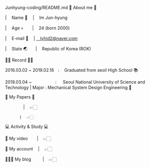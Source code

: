 Junhyung-coding/README.md
👾 About me 👾

| ㅤName 🧑‍ ㅤ| ㅤIm Jun-hyung

| ㅤAge 💀 ㅤㅤ| ㅤ24 (born 2000)

| ㅤE-mail 📧 ㅤ| ㅤlyhid2@naver.com

| ㅤState 🌏ㅤㅤ|ㅤ Republic of Korea (ROK)


👨‍🎓 Record 👨‍🎓

2016.03.02 ~ 2019.02.16ㅤ:ㅤ Graduated from seoil High School 📚

2019.03.04 ~ㅤㅤㅤㅤㅤㅤ: ㅤ Seoul National University of Science and Technology | Major : Mechanical System Design Engineering 🔧



📄 My Papers 📄

 ㅤ ㅤ ㅤㅤ| ㅤ👉🏻

         ㅤ| ㅤ👉🏻 

💻 Activity & Study 💻

🎥 My video ㅤㅤ| ㅤ👉🏻

🤳 My account ㅤ| ㅤ👉🏻 

👨🏻‍🏫 My blog ㅤ ㅤ | ㅤ👉🏻 
